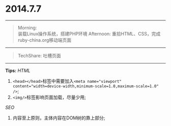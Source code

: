 # 2014.7.7
---

> Morning: <br />
	装载Linux操作系统，搭建PHP环境
  Afternoon:
	重拾HTML、CSS，完成ruby-china.org移动端页面

---

> TechShare:
	吐槽页面

---
**Tips:**
*HTML*

1. `<head></head>`标签中需要加入`<meta name="viewport" content="width=device-width,minimum-scale=1.0,maximum-scale=1.0" />`;
2. `<img/>`标签影响页面加载，尽量少用;

*SEO*

1. 内容至上原则，主体内容在DOM树的靠上部分;
